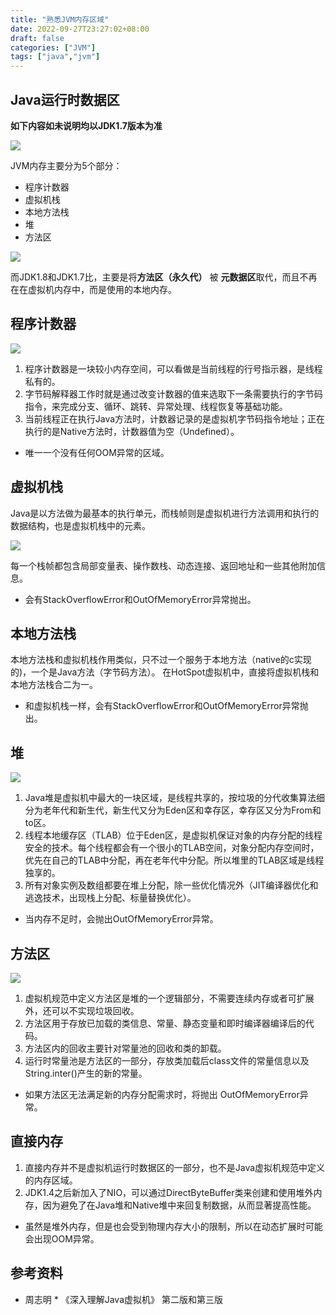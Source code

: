 ```yaml
---
title: "熟悉JVM内存区域"
date: 2022-09-27T23:27:02+08:00
draft: false
categories: ["JVM"]
tags: ["java","jvm"]
---
```


## Java运行时数据区
**如下内容如未说明均以JDK1.7版本为准**

![](/mb/images/jvm2/jvm-area/01.png)

JVM内存主要分为5个部分：
* 程序计数器
* 虚拟机栈
* 本地方法栈
* 堆
* 方法区

![](/mb/images/jvm2/jvm-area/02.png)

而JDK1.8和JDK1.7比，主要是将**方法区（永久代）** 被 **元数据区**取代，而且不再在在虚拟机内存中，而是使用的本地内存。

## 程序计数器

![](/mb/images/jvm2/jvm-area/03.png)

1. 程序计数器是一块较小内存空间，可以看做是当前线程的行号指示器，是线程私有的。
2. 字节码解释器工作时就是通过改变计数器的值来选取下一条需要执行的字节码指令，来完成分支、循环、跳转、异常处理、线程恢复等基础功能。
3. 当前线程正在执行Java方法时，计数器记录的是虚拟机字节码指令地址；正在执行的是Native方法时，计数器值为空（Undefined）。

* 唯一一个没有任何OOM异常的区域。

## 虚拟机栈
Java是以方法做为最基本的执行单元，而栈帧则是虚拟机进行方法调用和执行的数据结构，也是虚拟机栈中的元素。

![](/mb/images/jvm2/jvm-area/04.png)

每一个栈帧都包含局部变量表、操作数栈、动态连接、返回地址和一些其他附加信息。

* 会有StackOverflowError和OutOfMemoryError异常抛出。

## 本地方法栈
本地方法栈和虚拟机栈作用类似，只不过一个服务于本地方法（native的c实现的)，一个是Java方法（字节码方法）。
在HotSpot虚拟机中，直接将虚拟机栈和本地方法栈合二为一。

* 和虚拟机栈一样，会有StackOverflowError和OutOfMemoryError异常抛出。

## 堆

![](/mb/images/jvm2/jvm-area/05.png)

1. Java堆是虚拟机中最大的一块区域，是线程共享的，按垃圾的分代收集算法细分为老年代和新生代，新生代又分为Eden区和幸存区，幸存区又分为From和to区。
2. 线程本地缓存区（TLAB）位于Eden区，是虚拟机保证对象的内存分配的线程安全的技术。每个线程都会有一个很小的TLAB空间，对象分配内存空间时，优先在自己的TLAB中分配，再在老年代中分配。所以堆里的TLAB区域是线程独享的。
3. 所有对象实例及数组都要在堆上分配，除一些优化情况外（JIT编译器优化和逃逸技术，出现栈上分配、标量替换优化）。

* 当内存不足时，会抛出OutOfMemoryError异常。


## 方法区

![](/mb/images/jvm2/jvm-area/06.png)

1. 虚拟机规范中定义方法区是堆的一个逻辑部分，不需要连续内存或者可扩展外，还可以不实现垃圾回收。
2. 方法区用于存放已加载的类信息、常量、静态变量和即时编译器编译后的代码。
3. 方法区内的回收主要针对常量池的回收和类的卸载。
4. 运行时常量池是方法区的一部分，存放类加载后class文件的常量信息以及String.inter()产生的新的常量。

*  如果方法区无法满足新的内存分配需求时，将抛出 OutOfMemoryError异常。

## 直接内存
1. 直接内存并不是虚拟机运行时数据区的一部分，也不是Java虚拟机规范中定义的内存区域。
2. JDK1.4之后新加入了NIO，可以通过DirectByteBuffer类来创建和使用堆外内存，因为避免了在Java堆和Native堆中来回复制数据，从而显著提高性能。

* 虽然是堆外内存，但是也会受到物理内存大小的限制，所以在动态扩展时可能会出现OOM异常。


## 参考资料
* 周志明 * 《深入理解Java虚拟机》 第二版和第三版


